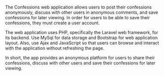 The Confessions web application allows users to post their confessions anonymously, discuss with other users in anonymous comments, and save confessions for later viewing. In order for users to be able to save their confessions, they must create a user account.

The web application uses PHP, specifically the Laravel web framework, for its backend. Use MySql for data storage and Bootstrap for web application layout. Also, use Ajax and JavaScript so that users can browse and interact with the application without refreshing the page.

In short, the app provides an anonymous platform for users to share their confessions, discuss with other users and save their confessions for later viewing.
